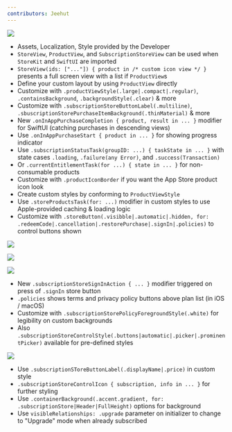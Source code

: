 ```yaml
---
contributors: Jeehut
---
```


![][EncapsulatedLogic]

[EncapsulatedLogic]: ../../../images/notes/wwdc23/10013/EncapsulatedLogic.png

- Assets, Localization, Style provided by the Developer
- `StoreView`, `ProductView`, and `SubscriptionStoreView` can be used when `StoreKit` and `SwiftUI` are imported
- `StoreView(ids: ["..."]) { product in /* custom icon view */ }` presents a full screen view with a list if `ProductView`s
- Define your custom layout by using `ProductView` directly
- Customize with `.productViewStyle(.large|.compact|.regular)`, `.containsBackground`, `.backgroundStyle(.clear)` & more
- Customize with `.subscriptionStoreButtonLabel(.multiline)`, `.sbuscriptionStorePurchaseItemBackground(.thinMaterial)` & more
- New `.onInAppPurchaseCompletion { product, result in ... }` modifier for SwiftUI (catching purchases in descending views)
- Use `.onInAppPurchaseStart { product in ... }` for showing progress indicator
- Use `.subscriptionStatusTask(groupID: ...) { taskState in ... }` with state cases `.loading`, `.failure(any Error)`, and `.success(Transaction)`
- Or `.currentEntitlementTask(for ...) { state in ... }` for non-consumable products
- Customize with `.productIconBorder` if you want the App Store product icon look
- Create custom styles by conforming to `ProductViewStyle`
- Use `.storeProductsTask(for: ...)` modifier in custom styles to use Apple-provided caching & loading logic
- Customize with `.storeButton(.visibble|.automatic|.hidden, for: .redeemCode|.cancellation|.restorePurchase|.signIn|.policies)` to control buttons shown

![][AuxiliaryButtons]

[AuxiliaryButtons]: ../../../images/notes/wwdc23/10013/AuxiliaryButtons.png

![][RedeemCode]

[RedeemCode]: ../../../images/notes/wwdc23/10013/RedeemCode.png

![][Policies]

[Policies]: ../../../images/notes/wwdc23/10013/Policies.png

- New `.subscriptionStoreSignInAction { ... }` modifier triggered on press of `.signIn` store button
- `.policies` shows terms and privacy policy buttons above plan list (in iOS / macOS)
- Customize with `.subscriptionStorePolicyForegroundStyle(.white)` for legibility on custom backgrounds
- Also `.subscriptionStoreControlStyle(.buttons|automatic|.picker|.prominentPicker)` available for pre-defined styles

![][ButtonsStyle]

[ButtonsStyle]: ../../../images/notes/wwdc23/10013/ButtonsStyle.png

- Use `.subscriptionSToreButtonLabel(.displayName|.price)` in custom style
- `.subscriptionStoreControlIcon { subscription, info in ... }` for further styling
- Use `.containerBackground(.accent.gradient, for: .subscriptionStore|Header|FullHeight)` options for background
- Use `visibleRelationships: .upgrade` parameter on initializer to change to "Upgrade" mode when already subscribed

